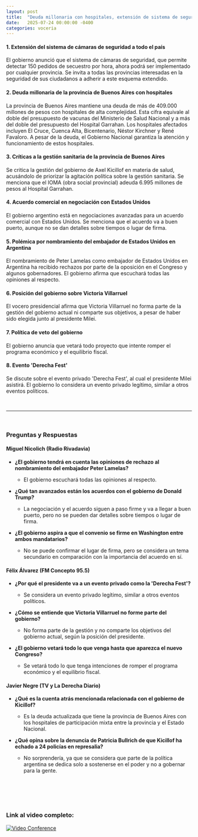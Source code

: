 ```yaml
---
layout: post
title:  "Deuda millonaria con hospitales, extensión de sistema de seguridad y polémica por embajador de EE.UU."
date:   2025-07-24 00:00:00 -0400
categories: voceria
---
```



    
#### 1. Extensión del sistema de cámaras de seguridad a todo el país
El gobierno anunció que el sistema de cámaras de seguridad, que permite detectar 150 pedidos de secuestro por hora, ahora podrá ser implementado por cualquier provincia. Se invita a todas las provincias interesadas en la seguridad de sus ciudadanos a adherir a este esquema extendido.

#### 2. Deuda millonaria de la provincia de Buenos Aires con hospitales
La provincia de Buenos Aires mantiene una deuda de más de 409.000 millones de pesos con hospitales de alta complejidad. Esta cifra equivale al doble del presupuesto de vacunas del Ministerio de Salud Nacional y a más del doble del presupuesto del Hospital Garrahan. Los hospitales afectados incluyen El Cruce, Cuenca Alta, Bicentenario, Néstor Kirchner y René Favaloro. A pesar de la deuda, el Gobierno Nacional garantiza la atención y funcionamiento de estos hospitales.

#### 3. Críticas a la gestión sanitaria de la provincia de Buenos Aires
Se critica la gestión del gobierno de Axel Kicillof en materia de salud, acusándolo de priorizar la agitación política sobre la gestión sanitaria. Se menciona que el IOMA (obra social provincial) adeuda 6.995 millones de pesos al Hospital Garrahan.

#### 4. Acuerdo comercial en negociación con Estados Unidos
El gobierno argentino está en negociaciones avanzadas para un acuerdo comercial con Estados Unidos. Se menciona que el acuerdo va a buen puerto, aunque no se dan detalles sobre tiempos o lugar de firma.

#### 5. Polémica por nombramiento del embajador de Estados Unidos en Argentina
El nombramiento de Peter Lamelas como embajador de Estados Unidos en Argentina ha recibido rechazos por parte de la oposición en el Congreso y algunos gobernadores. El gobierno afirma que escuchará todas las opiniones al respecto.

#### 6. Posición del gobierno sobre Victoria Villarruel
El vocero presidencial afirma que Victoria Villarruel no forma parte de la gestión del gobierno actual ni comparte sus objetivos, a pesar de haber sido elegida junto al presidente Milei.

#### 7. Política de veto del gobierno
El gobierno anuncia que vetará todo proyecto que intente romper el programa económico y el equilibrio fiscal.

#### 8. Evento 'Derecha Fest'
Se discute sobre el evento privado 'Derecha Fest', al cual el presidente Milei asistirá. El gobierno lo considera un evento privado legítimo, similar a otros eventos políticos.

    
<br/>

---

<br/>

### Preguntas y Respuestas


    
#### Miguel Nicolich (Radio Rivadavia)

* **¿El gobierno tendrá en cuenta las opiniones de rechazo al nombramiento del embajador Peter Lamelas?**
  - El gobierno escuchará todas las opiniones al respecto.

* **¿Qué tan avanzados están los acuerdos con el gobierno de Donald Trump?**
  - La negociación y el acuerdo siguen a paso firme y va a llegar a buen puerto, pero no se pueden dar detalles sobre tiempos o lugar de firma.

* **¿El gobierno aspira a que el convenio se firme en Washington entre ambos mandatarios?**
  - No se puede confirmar el lugar de firma, pero se considera un tema secundario en comparación con la importancia del acuerdo en sí.


#### Félix Álvarez (FM Concepto 95.5)

* **¿Por qué el presidente va a un evento privado como la 'Derecha Fest'?**
  - Se considera un evento privado legítimo, similar a otros eventos políticos.

* **¿Cómo se entiende que Victoria Villarruel no forme parte del gobierno?**
  - No forma parte de la gestión y no comparte los objetivos del gobierno actual, según la posición del presidente.

* **¿El gobierno vetará todo lo que venga hasta que aparezca el nuevo Congreso?**
  - Se vetará todo lo que tenga intenciones de romper el programa económico y el equilibrio fiscal.


#### Javier Negre (TV y La Derecha Diario)

* **¿Qué es la cuenta atrás mencionada relacionada con el gobierno de Kicillof?**
  - Es la deuda actualizada que tiene la provincia de Buenos Aires con los hospitales de participación mixta entre la provincia y el Estado Nacional.

* **¿Qué opina sobre la denuncia de Patricia Bullrich de que Kicillof ha echado a 24 policías en represalia?**
  - No sorprendería, ya que se considera que parte de la política argentina se dedica solo a sostenerse en el poder y no a gobernar para la gente.


    <br/>
<br/>
<br/>

### Link al video completo:
[![Video Conference](https://img.youtube.com/vi/KG_Jm0g7MtI/0.jpg)](https://www.youtube.com/watch?v=KG_Jm0g7MtI)

    